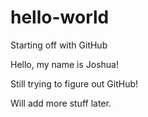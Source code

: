 # hello-world
Starting off with GitHub

Hello, my name is Joshua!

Still trying to figure out GitHub!

Will add more stuff later.
